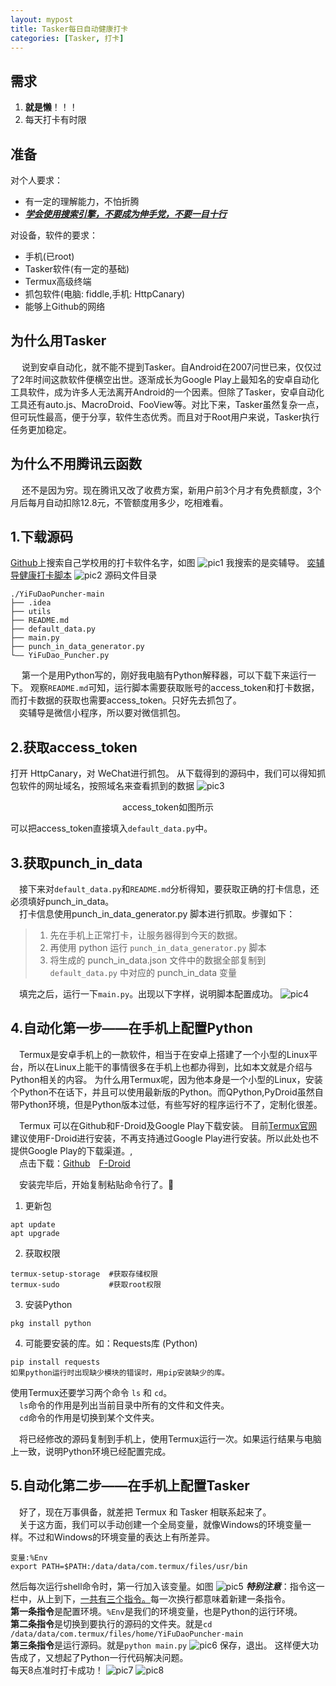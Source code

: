 ```yaml
---
layout: mypost
title: Tasker每日自动健康打卡
categories: [Tasker, 打卡]
---
```

## 需求
1. **就是懒**！！！
2. 每天打卡有时限

## 准备
对个人要求：
- 有一定的理解能力，不怕折腾
- <ins>***学会使用搜索引擎，不要成为伸手党，不要一目十行***</ins>

对设备，软件的要求：
- 手机(已root)
- Tasker软件(有一定的基础)
- Termux高级终端
- 抓包软件(电脑: fiddle,手机: HttpCanary)
- 能够上Github的网络

## 为什么用Tasker
&emsp; 说到安卓自动化，就不能不提到Tasker。自Android在2007问世已来，仅仅过了2年时间这款软件便横空出世。逐渐成长为Google Play上最知名的安卓自动化工具软件，成为许多人无法离开Android的一个因素。但除了Tasker，安卓自动化工具还有auto.js、MacroDroid、FooView等。对比下来，Tasker虽然复杂一点，但可玩性最高，便于分享，软件生态优秀。而且对于Root用户来说，Tasker执行任务更加稳定。

## 为什么不用腾讯云函数
&emsp; 还不是因为穷。现在腾讯又改了收费方案，新用户前3个月才有免费额度，3个月后每月自动扣除12.8元，不管额度用多少，吃相难看。
## 1.下载源码
[Github](https://www.github.com)上搜索自己学校用的打卡软件名字，如图
![pic1](2022-08-21123415.png)
我搜索的是奕辅导。
[奕辅导健康打卡脚本](https://github.com/zimin9/YiFuDaoPuncher)
![pic2](2022-08-21125142.png)
源码文件目录
````
./YiFuDaoPuncher-main
├── .idea
├── utils
├── README.md
├── default_data.py
├── main.py
├── punch_in_data_generator.py
└—— YiFuDao_Puncher.py
````
&emsp; 第一个是用Python写的，刚好我电脑有Python解释器，可以下载下来运行一下。
观察<code>README.md</code>可知，运行脚本需要获取账号的access_token和打卡数据，而打卡数据的获取也需要access_token。只好先去抓包了。<br>
&emsp;奕辅导是微信小程序，所以要对微信抓包。
## 2.获取access_token
打开 HttpCanary，对 WeChat进行抓包。
从下载得到的源码中，我们可以得知抓包软件的网址域名，按照域名来查看抓到的数据
![pic3](IMG_20220821_133725.jpg)
<p style="text-align:center">access_token如图所示</p>
可以把access_token直接填入<code>default_data.py</code>中。

## 3.获取punch_in_data
&emsp;接下来对<code>default_data.py</code>和<code>README.md</code>分析得知，要获取正确的打卡信息，还必须填好punch_in_data。<br>
&emsp;打卡信息使用punch_in_data_generator.py 脚本进行抓取。步骤如下：<br>

> 1. 先在手机上正常打卡，让服务器得到今天的数据。
> 2. 再使用 python 运行 <code>punch_in_data_generator.py</code> 脚本
> 3. 将生成的 punch_in_data.json 文件中的数据全部复制到 <code>default_data.py</code> 中对应的 punch_in_data 变量

&emsp;填完之后，运行一下<code>main.py</code>。出现以下字样，说明脚本配置成功。
![pic4](2022-08-21161052.png)
## 4.自动化第一步——在手机上配置Python
&emsp;Termux是安卓手机上的一款软件，相当于在安卓上搭建了一个小型的Linux平台，所以在Linux上能干的事情很多在手机上也都办得到，比如本文就是介绍与Python相关的内容。
为什么用Termux呢，因为他本身是一个小型的Linux，安装个Python不在话下，并且可以使用最新版的Python。而QPython,PyDroid虽然自带Python环境，但是Python版本过低，有些写好的程序运行不了，定制化很差。<br>

&emsp;Termux 可以在Github和F-Droid及Google Play下载安装。
目前[Termux官网](https://termux.com)建议使用F-Droid进行安装，不再支持通过Google Play进行安装。所以此处也不提供Google Play的下载渠道。,<br>
&emsp;点击下载：[Github](https://github.com/termux/termux-app/releases)&emsp;[F-Droid](https://f-droid.org/en/packages/com.termux/)<br>

&emsp;安装完毕后，开始复制粘贴命令行了。:zany_face:
1. 更新包
````
apt update
apt upgrade
````
2. 获取权限
````
termux-setup-storage  #获取存储权限
termux-sudo           #获取root权限
````
3. 安装Python
````
pkg install python
````
4. 可能要安装的库。如：Requests库 (Python)
````
pip install requests
如果python运行时出现缺少模块的错误时，用pip安装缺少的库。
````
使用Termux还要学习两个命令 <code>ls</code> 和 <code>cd</code>。<br>
&emsp;<code>ls</code>命令的作用是列出当前目录中所有的文件和文件夹。<br>
&emsp;<code>cd</code>命令的作用是切换到某个文件夹。

&emsp;将已经修改的源码复制到手机上，使用Termux运行一次。如果运行结果与电脑上一致，说明Python环境已经配置完成。  

## 5.自动化第二步——在手机上配置Tasker
&emsp;好了，现在万事俱备，就差把 Termux 和 Tasker 相联系起来了。<br>
&emsp;关于这方面，我们可以手动创建一个全局变量，就像Windows的环境变量一样。不过和Windows的环境变量的表达上有所差异。
````
变量:%Env
export PATH=$PATH:/data/data/com.termux/files/usr/bin
````
然后每次运行shell命令时，第一行加入该变量。如图
![pic5](Screenshot_2022-08-21-13-42-56-073_net.dinglisch.android.taskerm.jpg)
***特别注意***：指令这一栏中，从上到下，<ins>一共有三个指令。</ins>每一次换行都意味着新建一条指令。<br>
**第一条指令**是配置环境。<code>%Env</code>是我们的环境变量，也是Python的运行环境。  
**第二条指令**是切换到要执行的源码的文件夹。就是<code>cd /data/data/com.termux/files/home/YiFuDaoPuncher-main</code>  
**第三条指令**是运行源码。就是<code>python main.py</code>
![pic6](Screenshot_2022-08-19-08-03-38-007_net.dinglisch.android.taskerm.jpg)
保存，退出。
这样便大功告成了，又想起了Python一行代码解决问题。  
每天8点准时打卡成功！
![pic7](Screenshot_2022-08-19-08-03-14-744_net.dinglisch.android.taskerm.jpg)
![pic8](IMG_20220821_133632.jpg)
